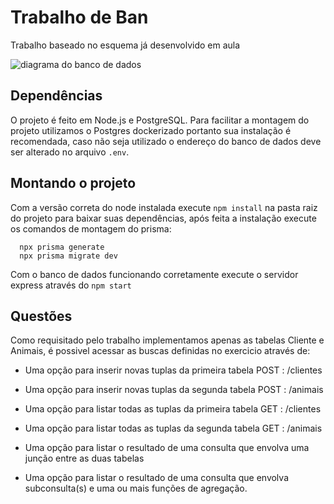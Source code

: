 # Trabalho de Ban
Trabalho baseado no esquema já desenvolvido em aula

![diagrama do banco de dados](https://github.com/lucianowayand/trabalho-ban-api/blob/main/DiagramaBancoPetShop.png)

## Dependências
O projeto é feito em Node.js e PostgreSQL. Para facilitar a montagem do projeto utilizamos o Postgres dockerizado portanto sua instalação é recomendada, caso não seja utilizado o endereço do banco de dados deve ser alterado no arquivo `.env`.

## Montando o projeto
Com a versão correta do node instalada execute `npm install` na pasta raiz do projeto para baixar suas dependências, após feita a instalação execute os comandos de montagem do prisma:
```
  npx prisma generate
  npx prisma migrate dev
```
Com o banco de dados funcionando corretamente execute o servidor express através do `npm start`

## Questões
Como requisitado pelo trabalho implementamos apenas as tabelas Cliente e Animais, é possivel acessar as buscas definidas no exercicio através de:

- Uma opção para inserir novas tuplas da primeira tabela
POST : /clientes
- Uma opção para inserir novas tuplas da segunda tabela
POST : /animais
- Uma opção para listar todas as tuplas da primeira tabela
GET : /clientes
- Uma opção para listar todas as tuplas da segunda tabela
GET : /animais
- Uma opção para listar o resultado de uma consulta que envolva uma junção entre as duas tabelas

- Uma opção para listar o resultado de uma consulta que envolva subconsulta(s) e uma ou mais funções de agregação.
